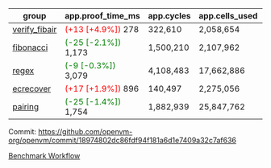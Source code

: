 | group | app.proof_time_ms | app.cycles | app.cells_used | leaf.proof_time_ms | leaf.cycles | leaf.cells_used |
| -- | -- | -- | -- | -- | -- | -- |
| [verify_fibair](https://github.com/openvm-org/openvm/blob/benchmark-results/benchmarks-pr/2143/verify_fibair-18974802dc86fdf94f181a6d1e7409a32c7af636.md) |<span style='color: red'>(+13 [+4.9%])</span> 278 |  322,610 |  2,058,654 |- | - | - |
| [fibonacci](https://github.com/openvm-org/openvm/blob/benchmark-results/benchmarks-pr/2143/fibonacci-18974802dc86fdf94f181a6d1e7409a32c7af636.md) |<span style='color: green'>(-25 [-2.1%])</span> 1,173 |  1,500,210 |  2,107,962 |- | - | - |
| [regex](https://github.com/openvm-org/openvm/blob/benchmark-results/benchmarks-pr/2143/regex-18974802dc86fdf94f181a6d1e7409a32c7af636.md) |<span style='color: green'>(-9 [-0.3%])</span> 3,079 |  4,108,483 |  17,662,886 |- | - | - |
| [ecrecover](https://github.com/openvm-org/openvm/blob/benchmark-results/benchmarks-pr/2143/ecrecover-18974802dc86fdf94f181a6d1e7409a32c7af636.md) |<span style='color: red'>(+17 [+1.9%])</span> 896 |  140,497 |  2,275,056 |- | - | - |
| [pairing](https://github.com/openvm-org/openvm/blob/benchmark-results/benchmarks-pr/2143/pairing-18974802dc86fdf94f181a6d1e7409a32c7af636.md) |<span style='color: green'>(-25 [-1.4%])</span> 1,754 |  1,882,939 |  25,847,762 |- | - | - |


Commit: https://github.com/openvm-org/openvm/commit/18974802dc86fdf94f181a6d1e7409a32c7af636

[Benchmark Workflow](https://github.com/openvm-org/openvm/actions/runs/17808302014)
